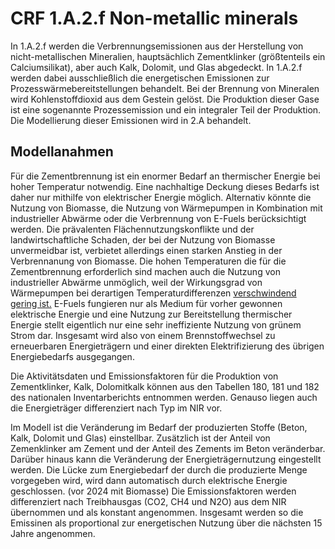 # CRF 1.A.2.f Non-metallic minerals

In 1.A.2.f werden die Verbrennungsemissionen aus der Herstellung von nicht-metallischen Mineralien, hauptsächlich Zementklinker (größtenteils ein Calciumsilikat), aber auch Kalk, Dolomit, und Glas abgedeckt. In 1.A.2.f werden dabei ausschließlich die energetischen Emissionen zur Prozesswärmebereitstellungen behandelt. Bei der Brennung von Mineralen wird Kohlenstoffdioxid aus dem Gestein gelöst. Die Produktion dieser Gase ist eine sogenannte Prozessemission und ein integraler Teil der Produktion. Die Modellierung dieser Emissionen wird in 2.A behandelt.

## Modellanahmen
Für die Zementbrennung ist ein enormer Bedarf an thermischer Energie bei hoher Temperatur notwendig.
Eine nachhaltige Deckung dieses Bedarfs ist daher nur mithilfe von elektrischer Energie möglich.
Alternativ könnte die Nutzung von Biomasse, die Nutzung von Wärmepumpen in Kombination mit industrieller Abwärme oder die Verbrennung von E-Fuels berücksichtigt werden.
Die prävalenten Flächennutzungskonflikte und der landwirtschaftliche Schaden, der bei der Nutzung von Biomasse unvermeidbar ist, verbietet allerdings einen starken Anstieg in der Verbrennanung von Biomasse.
Die hohen Temperaturen die für die Zementbrennung erforderlich sind machen auch die Nutzung von industrieller Abwärme unmöglich, weil der Wirkungsgrad von Wärmepumpen bei derartigen Temperaturdifferenzen [verschwindend gering ist.](https://www.fv-ies.ch/fileadmin/FV-IES/Literaturstudie_Hochtemperatur_Waermepumpen.pdf)
E-Fuels fungieren nur als Medium für vorher gewonnen elektrische Energie und eine Nutzung zur Bereitstellung thermischer Energie stellt eigentlich nur eine sehr ineffiziente Nutzung von grünem Strom dar. 
Insgesamt wird also von einem Brennstoffwechsel zu erneuerbaren Energieträgern und einer direkten Elektrifizierung des übrigen Energiebedarfs ausgegangen.

Die Aktivitätsdaten und Emissionsfaktoren für die Produktion von Zementklinker, Kalk, Dolomitkalk können aus den Tabellen 180, 181 und 182 des nationalen Inventarberichts entnommen werden.
Genauso liegen auch die Energieträger differenziert nach Typ im NIR vor.

Im Modell ist die Veränderung im Bedarf der produzierten Stoffe (Beton, Kalk, Dolomit und Glas) einstellbar.
Zusätzlich ist der Anteil von Zemenklinker am Zement und der Anteil des Zements im Beton veränderbar.
Darüber hinaus kann die Veränderung der Energieträgernutzung eingestellt werden.
Die Lücke zum Energiebedarf der durch die produzierte Menge vorgegeben wird, wird dann automatisch durch elektrische Energie geschlossen. (vor 2024 mit Biomasse)
Die Emissionsfaktoren werden differenziert nach Treibhausgas (CO2, CH4 und N2O) aus dem NIR übernommen und als konstant angenommen.
Insgesamt werden so die Emissinen als proportional zur energetischen Nutzung über die nächsten 15 Jahre angenommen.
